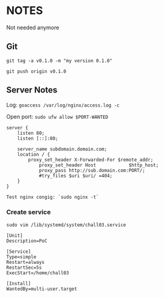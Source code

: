 # NOTES

Not needed anymore

## Git
`git tag -a v0.1.0 -m "my version 0.1.0"`

`git push origin v0.1.0`

## Server Notes
Log: `goaccess /var/log/nginx/access.log -c`

Open port: `sudo ufw allow $PORT-WANTED`

```
server {
	listen 80;
	listen [::]:80;

	server_name subdomain.domain.com;
	location / {
		proxy_set_header X-Forwarded-For $remote_addr;
      		proxy_set_header Host            $http_host;
     		proxy_pass http://sub.domain.com:PORT/;
			#try_files $uri $uri/ =404;
	}
}

Test nginx congig: `sudo nginx -t`

```
### Create service
`sudo vim /lib/systemd/system/chall03.service`
```
[Unit]
Description=PoC

[Service]
Type=simple
Restart=always
RestartSec=5s
ExecStart=/home/chall03

[Install]
WantedBy=multi-user.target
```
